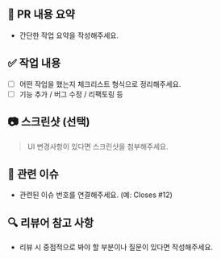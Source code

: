 ## 📌 PR 내용 요약
- 간단한 작업 요약을 작성해주세요.

## ✅ 작업 내용
- [ ] 어떤 작업을 했는지 체크리스트 형식으로 정리해주세요.
- [ ] 기능 추가 / 버그 수정 / 리팩토링 등

## 📷 스크린샷 (선택)
> UI 변경사항이 있다면 스크린샷을 첨부해주세요.

## 📎 관련 이슈
- 관련된 이슈 번호를 연결해주세요. (예: Closes #12)

## 🔍 리뷰어 참고 사항
- 리뷰 시 중점적으로 봐야 할 부분이나 질문이 있다면 작성해주세요.
